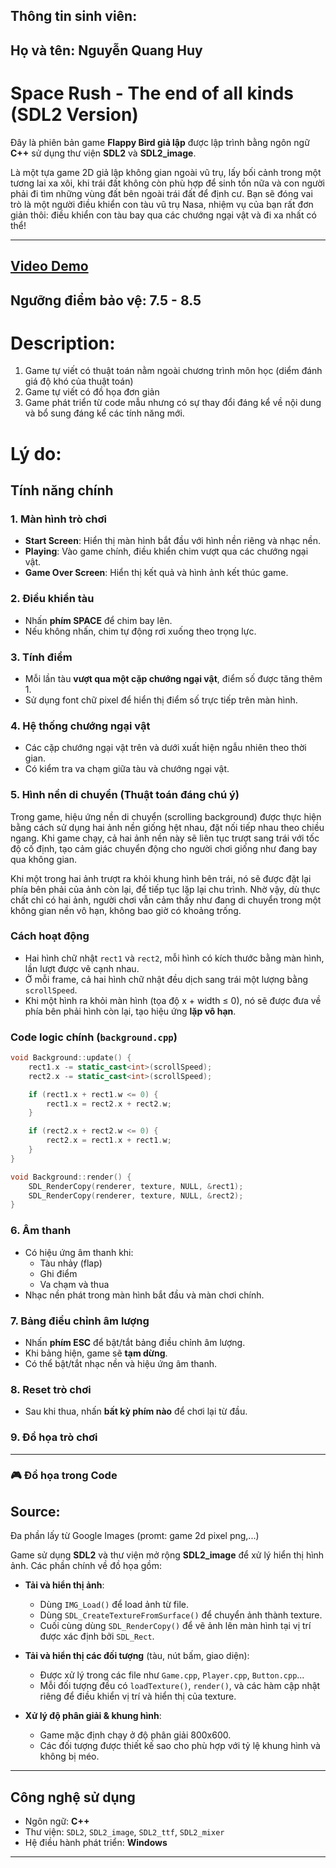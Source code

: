 ## Thông tin sinh viên:
## Họ và tên: Nguyễn Quang Huy


# Space Rush - The end of all kinds (SDL2 Version)

Đây là phiên bản game **Flappy Bỉrd giả lập** được lập trình bằng ngôn ngữ **C++** sử dụng thư viện **SDL2** và **SDL2_image**. 

Là một tựa game 2D giả lập không gian ngoài vũ trụ, lấy bối cảnh trong một tương lai xa xôi, khi trái đất không còn phù hợp để sinh tồn nữa và con người phải đi tìm những vùng đất bên ngoài trái đất để định cư. Bạn sẽ đóng vai trò là một người điều khiển con tàu vũ trụ Nasa, nhiệm vụ của bạn rất đơn giản thôi: điều khiển con tàu bay qua các chướng ngại vật và đi xa nhất có thể!

---

## [Video Demo](https://youtu.be/lBeRmOFOKyg)

## Ngưỡng điểm bảo vệ: 7.5 - 8.5
# Description:
1. Game tự viết có thuật toán nằm ngoài chương trình môn học (diểm đánh giá độ khó của thuật toán)
2. Game tự viết có đồ họa đơn giản
3. Game phát triển từ code mẫu nhưng có sự thay đổi đáng kể về nội dung và bổ sung đáng kể các tính năng mới.

# Lý do: 
## Tính năng chính

### 1. Màn hình trò chơi
- **Start Screen**: Hiển thị màn hình bắt đầu với hình nền riêng và nhạc nền.
- **Playing**: Vào game chính, điều khiển chim vượt qua các chướng ngại vật.
- **Game Over Screen**: Hiển thị kết quả và hình ảnh kết thúc game.

### 2. Điều khiển tàu
- Nhấn **phím SPACE** để chim bay lên.
- Nếu không nhấn, chim tự động rơi xuống theo trọng lực.

### 3. Tính điểm
- Mỗi lần tàu **vượt qua một cặp chướng ngại vật**, điểm số được tăng thêm 1.
- Sử dụng font chữ pixel để hiển thị điểm số trực tiếp trên màn hình.

### 4. Hệ thống chướng ngại vật 
- Các cặp chướng ngại vật trên và dưới xuất hiện ngẫu nhiên theo thời gian.
- Có kiểm tra va chạm giữa tàu và chướng ngại vật.

### 5. Hình nền di chuyển (Thuật toán đáng chú ý)
Trong game, hiệu ứng nền di chuyển (scrolling background) được thực hiện bằng cách sử dụng hai ảnh nền giống hệt nhau, đặt nối tiếp nhau theo chiều ngang. Khi game chạy, cả hai ảnh nền này sẽ liên tục trượt sang trái với tốc độ cố định, tạo cảm giác chuyển động cho người chơi giống như đang bay qua không gian.

Khi một trong hai ảnh trượt ra khỏi khung hình bên trái, nó sẽ được đặt lại phía bên phải của ảnh còn lại, để tiếp tục lặp lại chu trình. Nhờ vậy, dù thực chất chỉ có hai ảnh, người chơi vẫn cảm thấy như đang di chuyển trong một không gian nền vô hạn, không bao giờ có khoảng trống.



### Cách hoạt động

- Hai hình chữ nhật `rect1` và `rect2`, mỗi hình có kích thước bằng màn hình, lần lượt được vẽ cạnh nhau.
- Ở mỗi frame, cả hai hình chữ nhật đều dịch sang trái một lượng bằng `scrollSpeed`.
- Khi một hình ra khỏi màn hình (tọa độ x + width ≤ 0), nó sẽ được đưa về phía bên phải hình còn lại, tạo hiệu ứng **lặp vô hạn**.

### Code logic chính (`background.cpp`)

```cpp
void Background::update() {
    rect1.x -= static_cast<int>(scrollSpeed);
    rect2.x -= static_cast<int>(scrollSpeed);

    if (rect1.x + rect1.w <= 0) {
        rect1.x = rect2.x + rect2.w;
    }

    if (rect2.x + rect2.w <= 0) {
        rect2.x = rect1.x + rect1.w;
    }
}

void Background::render() {
    SDL_RenderCopy(renderer, texture, NULL, &rect1);
    SDL_RenderCopy(renderer, texture, NULL, &rect2);
}
```

### 6. Âm thanh
- Có hiệu ứng âm thanh khi:
  - Tàu nhảy (flap)
  - Ghi điểm
  - Va chạm và thua
- Nhạc nền phát trong màn hình bắt đầu và màn chơi chính.

### 7. Bảng điều chỉnh âm lượng
- Nhấn **phím ESC** để bật/tắt bảng điều chỉnh âm lượng.
- Khi bảng hiện, game sẽ **tạm dừng**.
- Có thể bật/tắt nhạc nền và hiệu ứng âm thanh.

### 8. Reset trò chơi
- Sau khi thua, nhấn **bất kỳ phím nào** để chơi lại từ đầu.

### 9. Đồ họa trò chơi
---

### 🎮 Đồ họa trong Code

## Source: 
Đa phần lấy từ Google Images (promt: game 2d pixel png,...)

Game sử dụng **SDL2** và thư viện mở rộng **SDL2_image** để xử lý hiển thị hình ảnh. Các phần chính về đồ họa gồm:

- **Tải và hiển thị ảnh**:  
  - Dùng `IMG_Load()` để load ảnh từ file.  
  - Dùng `SDL_CreateTextureFromSurface()` để chuyển ảnh thành texture.  
  - Cuối cùng dùng `SDL_RenderCopy()` để vẽ ảnh lên màn hình tại vị trí được xác định bởi `SDL_Rect`.

- **Tải và hiển thị các đối tượng** (tàu, nút bấm, giao diện):  
  - Được xử lý trong các file như `Game.cpp`, `Player.cpp`, `Button.cpp`...  
  - Mỗi đối tượng đều có `loadTexture()`, `render()`, và các hàm cập nhật riêng để điều khiển vị trí và hiển thị của texture.

- **Xử lý độ phân giải & khung hình**:  
  - Game mặc định chạy ở độ phân giải 800x600.  
  - Các đối tượng được thiết kế sao cho phù hợp với tỷ lệ khung hình và không bị méo.

---


## Công nghệ sử dụng
- Ngôn ngữ: **C++**
- Thư viện: `SDL2`, `SDL2_image`, `SDL2_ttf`, `SDL2_mixer`
- Hệ điều hành phát triển: **Windows**

---

